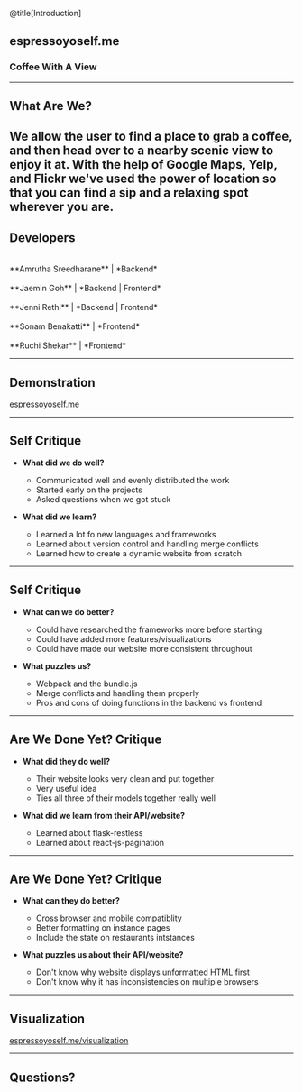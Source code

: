 @title[Introduction]
## espressoyoself.me

### Coffee With A View

---
## What Are We?

We allow the user to find a place to grab a coffee, and then head over to a nearby scenic view to enjoy it at. With the help of Google Maps, Yelp, and Flickr we've used the power of location so that you can find a sip and a relaxing spot wherever you are. 
---

## Developers
<br>
**Amrutha Sreedharane** | *Backend* 
<br>
<br>
**Jaemin Goh**          | *Backend | Frontend*
<br>
<br>
**Jenni Rethi**         | *Backend | Frontend*
<br>
<br>
**Sonam Benakatti**     | *Frontend*
<br>
<br>
**Ruchi Shekar**        | *Frontend*

---
## Demonstration

[espressoyoself.me](http://espressoyoself.me)

---

## Self Critique

- **What did we do well?**
  - Communicated well and evenly distributed the work
  - Started early on the projects
  - Asked questions when we got stuck

- **What did we learn?**
  - Learned a lot fo new languages and frameworks
  - Learned about version control and handling merge conflicts
  - Learned how to create a dynamic website from scratch

---

## Self Critique

- **What can we do better?**
  - Could have researched the frameworks more before starting
  - Could have added more features/visualizations
  - Could have made our website more consistent throughout

- **What puzzles us?**
  - Webpack and the bundle.js
  - Merge conflicts and handling them properly
  - Pros and cons of doing functions in the backend vs frontend

---

## Are We Done Yet? Critique

- **What did they do well?**
  - Their website looks very clean and put together
  - Very useful idea
  - Ties all three of their models together really well

- **What did we learn from their API/website?**
  - Learned about flask-restless
  - Learned about react-js-pagination

---

## Are We Done Yet? Critique

- **What can they do better?**
  - Cross browser and mobile compatiblity
  - Better formatting on instance pages
  - Include the state on restaurants intstances

- **What puzzles us about their API/website?**
  - Don't know why website displays unformatted HTML first
  - Don't know why it has inconsistencies on multiple browsers

---
## Visualization

[espressoyoself.me/visualization](http://espressoyoself.me/shops)

---
## Questions?
